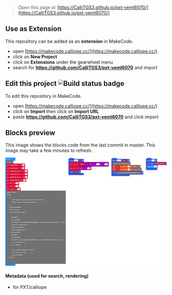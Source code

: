 
> Open this page at [https://CalliTGS3.github.io/pxt-veml6070/](https://CalliTGS3.github.io/pxt-veml6070/)

## Use as Extension

This repository can be added as an **extension** in MakeCode.

* open [https://makecode.calliope.cc/](https://makecode.calliope.cc/)
* click on **New Project**
* click on **Extensions** under the gearwheel menu
* search for **https://github.com/CalliTGS3/pxt-veml6070** and import

## Edit this project ![Build status badge](https://github.com/CalliTGS3/pxt-veml6070/workflows/MakeCode/badge.svg)

To edit this repository in MakeCode.

* open [https://makecode.calliope.cc/](https://makecode.calliope.cc/)
* click on **Import** then click on **Import URL**
* paste **https://github.com/CalliTGS3/pxt-veml6070** and click import

## Blocks preview

This image shows the blocks code from the last commit in master.
This image may take a few minutes to refresh.

![A rendered view of the blocks](https://github.com/CalliTGS3/pxt-veml6070/raw/master/.github/makecode/blocks.png)

#### Metadata (used for search, rendering)

* for PXT/calliope
<script src="https://makecode.com/gh-pages-embed.js"></script><script>makeCodeRender("{{ site.makecode.home_url }}", "{{ site.github.owner_name }}/{{ site.github.repository_name }}");</script>
